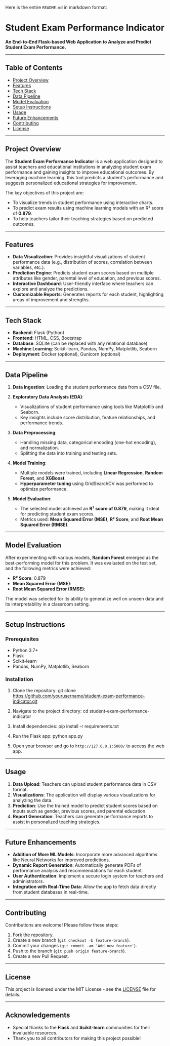 Here is the entire `README.md` in markdown format:

# Student Exam Performance Indicator

**An End-to-End Flask-based Web Application to Analyze and Predict Student Exam Performance.**

---

## Table of Contents
- [Project Overview](#project-overview)
- [Features](#features)
- [Tech Stack](#tech-stack)
- [Data Pipeline](#data-pipeline)
- [Model Evaluation](#model-evaluation)
- [Setup Instructions](#setup-instructions)
- [Usage](#usage)
- [Future Enhancements](#future-enhancements)
- [Contributing](#contributing)
- [License](#license)

---

## Project Overview

The **Student Exam Performance Indicator** is a web application designed to assist teachers and educational institutions in analyzing student exam performance and gaining insights to improve educational outcomes. By leveraging machine learning, this tool predicts a student's performance and suggests personalized educational strategies for improvement.

The key objectives of this project are:
- To visualize trends in student performance using interactive charts.
- To predict exam results using machine learning models with an R² score of **0.879**.
- To help teachers tailor their teaching strategies based on predicted outcomes.

---

## Features
- **Data Visualization**: Provides insightful visualizations of student performance data (e.g., distribution of scores, correlation between variables, etc.).
- **Prediction Engine**: Predicts student exam scores based on multiple attributes like gender, parental level of education, and previous scores.
- **Interactive Dashboard**: User-friendly interface where teachers can explore and analyze the predictions.
- **Customizable Reports**: Generates reports for each student, highlighting areas of improvement and strengths.
  
---

## Tech Stack

- **Backend**: Flask (Python)
- **Frontend**: HTML, CSS, Bootstrap
- **Database**: SQLite (can be replaced with any relational database)
- **Machine Learning**: Scikit-learn, Pandas, NumPy, Matplotlib, Seaborn
- **Deployment**: Docker (optional), Gunicorn (optional)

---

## Data Pipeline

1. **Data Ingestion**: Loading the student performance data from a CSV file.
  
2. **Exploratory Data Analysis (EDA)**:
   - Visualizations of student performance using tools like Matplotlib and Seaborn.
   - Key insights include score distribution, feature relationships, and performance trends.

3. **Data Preprocessing**:
   - Handling missing data, categorical encoding (one-hot encoding), and normalization.
   - Splitting the data into training and testing sets.

4. **Model Training**:
   - Multiple models were trained, including **Linear Regression**, **Random Forest**, and **XGBoost**.
   - **Hyperparameter tuning** using GridSearchCV was performed to optimize performance.

5. **Model Evaluation**:
   - The selected model achieved an **R² score of 0.879**, making it ideal for predicting student exam scores.
   - Metrics used: **Mean Squared Error (MSE)**, **R² Score**, and **Root Mean Squared Error (RMSE)**.

---

## Model Evaluation

After experimenting with various models, **Random Forest** emerged as the best-performing model for this problem. It was evaluated on the test set, and the following metrics were achieved:

- **R² Score**: 0.879
- **Mean Squared Error (MSE)**: <calculated MSE>
- **Root Mean Squared Error (RMSE)**: <calculated RMSE>

The model was selected for its ability to generalize well on unseen data and its interpretability in a classroom setting.

---

## Setup Instructions

### Prerequisites
- Python 3.7+
- Flask
- Scikit-learn
- Pandas, NumPy, Matplotlib, Seaborn

### Installation

1. Clone the repository:
   git clone https://github.com/yourusername/student-exam-performance-indicator.git

2. Navigate to the project directory:
   cd student-exam-performance-indicator

3. Install dependencies:
   pip install -r requirements.txt

4. Run the Flask app:
   python app.py

5. Open your browser and go to `http://127.0.0.1:5000/` to access the web app.

---

## Usage

1. **Data Upload**: Teachers can upload student performance data in CSV format.
2. **Visualizations**: The application will display various visualizations for analyzing the data.
3. **Prediction**: Use the trained model to predict student scores based on inputs such as gender, previous scores, and parental education.
4. **Report Generation**: Teachers can generate performance reports to assist in personalized teaching strategies.

---

## Future Enhancements

- **Addition of More ML Models**: Incorporate more advanced algorithms like Neural Networks for improved predictions.
- **Dynamic Report Generation**: Automatically generate PDFs of performance analysis and recommendations for each student.
- **User Authentication**: Implement a secure login system for teachers and administrators.
- **Integration with Real-Time Data**: Allow the app to fetch data directly from student databases in real-time.
  
---

## Contributing

Contributions are welcome! Please follow these steps:

1. Fork the repository.
2. Create a new branch (`git checkout -b feature-branch`).
3. Commit your changes (`git commit -am 'Add new feature'`).
4. Push to the branch (`git push origin feature-branch`).
5. Create a new Pull Request.

---

## License

This project is licensed under the MIT License - see the [LICENSE](LICENSE) file for details.

---

## Acknowledgements

- Special thanks to the **Flask** and **Scikit-learn** communities for their invaluable resources.
- Thank you to all contributors for making this project possible!
```
